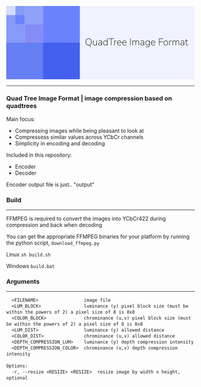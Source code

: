 ![alt text](https://raw.githubusercontent.com/no-venv/Quadtree-Image-Compressor/main/Logo.svg)

---
### Quad Tree Image Format | image compression based on quadtrees

Main focus:
- Compressing images while being pleasant to look at 
- Compressess similar values across YCbCr channels 
- Simplicity in encoding and decoding

Included in this repository:
- Encoder
- Decoder

Encoder output file is just.. "output"

### Build
---
FFMPEG is required to convert the images into YCbCr422 during compression and back when decoding

You can get the appropriate FFMPEG binaries for your platform by running the python script, `download_ffmpeg.py`

Linux
``sh build.sh``

Windows
``build.bat``

### Arguments 
---
```
  <FILENAME>                 image file
  <LUM_BLOCK>                luminance (y) pixel block size (must be within the powers of 2) a pixel size of 8 is 8x8
  <COLOR_BLOCK>              chrominance (u,v) pixel block size (must be within the powers of 2) a pixel size of 8 is 8x8
  <LUM_DIST>                 luminance (y) allowed distance
  <COLOR_DIST>               chrominance (u,v) allowed distance
  <DEPTH_COMPRESSION_LUM>    luminance (y) depth compression intensity
  <DEPTH_COMPRESSION_COLOR>  chrominance (u,v) depth compression intensity

Options:
  -r, --resize <RESIZE> <RESIZE>  resize image by width x height, optional

```
